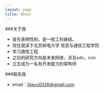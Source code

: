 ```yaml
---
layout: page
title: About
---
```



###关于我
* 首先表明性别，是一枚工科妹纸。
* 现在就读于北京邮电大学 信息与通信工程学院 
* 学习通信工程
* 之后的研究方向是未来网络，涉及sdn，ccn
* 立志成为一名有开发能力的架构师


###联系我
* email：lijieyu0326@gmail.com